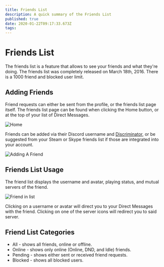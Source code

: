 ```yaml
---
title: Friends List
description: A quick summary of the Friends List
published: true
date: 2020-01-22T09:17:33.673Z
tags: 
---
```


# Friends List
The friends list is a feature that allows to see your friends and what they're doing. The friends list was completely released on March 18th, 2016. There is a 1000 friend and blocked user limit.

## Adding Friends
Friend requests can either be sent from the profile, or the friends list page itself. The friends list page can be found when clicking the Home button, or at the top of your list of Direct Messages. 

![Home](https://raw.githubusercontent.com/DiscordiaWiki/wiki/master/uploads/direct-messages/home.png "Home")

Friends can be added via their Discord username and [Discriminator](https://discordia.me/discriminator), or be suggested from your Steam or Skype friends list if those are integrated into your account. 

![Adding A Friend](https://raw.githubusercontent.com/DiscordiaWiki/wiki/master/uploads/friends-list/adding-a-friend.png "Adding a friend")

## Friends List Usage
The friend list displays the username and avatar, playing status, and mutual servers of the friend. 

![Friend in list](https://raw.githubusercontent.com/DiscordiaWiki/wiki/master/uploads/aftrebh.png "Friend in list")

Clicking on a username or avatar will direct you to your Direct Messages with the friend. Clicking on one of the server icons will redirect you to said server.

## Friend List Categories

* All - shows all friends, online or offline.
* Online - shows only online (Online, DND, and Idle) friends.
* Pending - shows either sent or received friend requests.
* Blocked - shows all blocked users.
